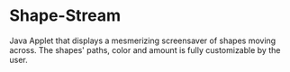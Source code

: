 # Shape-Stream
Java Applet that displays a mesmerizing screensaver of shapes moving across. The shapes' paths, color and amount is fully customizable by the user.

